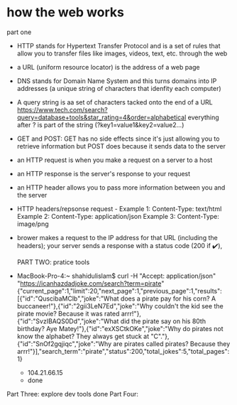 # how the web works

part one

- HTTP stands for Hypertext Transfer Protocol and is a set of rules that allow you to transfer files like images, videos, text, etc. through the web
- a URL (uniform resource locator) is the address of a web page
- DNS stands for Domain Name System and this turns domains into IP addresses (a unique string of characters that idenfity each computer)
- A query string is aa set of characters tacked onto the end of a URL
  https://www.tech.com/search?query=database+tools&star_rating=4&order=alphabetical
  everything after ? is part of the string (?key1=value1&key2=value2...)
- GET and POST: GET has no side effects since it's just allowing you to retrieve information but POST does because it sends data to the server
- an HTTP request is when you make a request on a server to a host
- an HTTP response is the server's response to your request
- an HTTP header allows you to pass more information between you and the server
- HTTP headers/repsonse request -
  Example 1: Content-Type: text/html
  Example 2: Content-Type: application/json
  Example 3: Content-Type: image/png
- brower makes a request to the IP address for that URL (including the headers); your server sends a response with a status code (200 if ✔️),

  PART TWO: pratice tools

- MacBook-Pro-4:~ shahidulislam$ curl -H "Accept: application/json" "https://icanhazdadjoke.com/search?term=pirate"
  {"current_page":1,"limit":20,"next_page":1,"previous_page":1,"results":[{"id":"QuscibaMClb","joke":"What does a pirate pay for his corn? A buccaneer!"},{"id":"2gii3LeN7Ed","joke":"Why couldn't the kid see the pirate movie? Because it was rated arrr!"},{"id":"SvzIBAQS0Dd","joke":"What did the pirate say on his 80th birthday? Aye Matey!"},{"id":"exXSCtkOKe","joke":"Why do pirates not know the alphabet? They always get stuck at \"C\"."},{"id":"SnOf2gqjiqc","joke":"Why are pirates called pirates? Because they arrr!"}],"search_term":"pirate","status":200,"total_jokes":5,"total_pages":1}
  - 104.21.66.15
  - done

Part Three: explore dev tools
done
Part Four:

